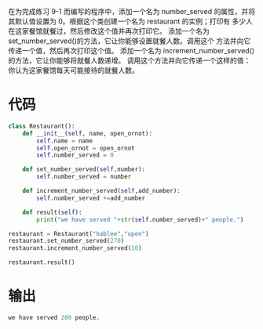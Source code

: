 在为完成练习 9-1 而编写的程序中，添加一个名为 number_served
的属性，并将其默认值设置为 0。根据这个类创建一个名为 restaurant 的实例；打印有
多少人在这家餐馆就餐过，然后修改这个值并再次打印它。
添加一个名为 set_number_served()的方法，它让你能够设置就餐人数。调用这个
方法并向它传递一个值，然后再次打印这个值。
添加一个名为 increment_number_served()的方法，它让你能够将就餐人数递增。
调用这个方法并向它传递一个这样的值：你认为这家餐馆每天可能接待的就餐人数。
# 代码
```python
class Restaurant():
    def __init__(self, name, open_ornot):
        self.name = name
        self.open_ornot = open_ornot
        self.number_served = 0

    def set_number_served(self,number):
        self.number_served = number

    def increment_number_served(self,add_number):
        self.number_served +=add_number

    def result(self):
        print("we have served "+str(self.number_served)+" people.")

restaurant = Restaurant("hablee","open")
restaurant.set_number_served(270)
restaurant.increment_number_served(10)

restaurant.result()
```
# 输出
```python
we have served 280 people.
```
